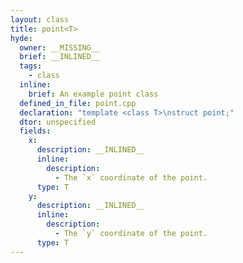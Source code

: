 ```yaml
---
layout: class
title: point<T>
hyde:
  owner: __MISSING__
  brief: __INLINED__
  tags:
    - class
  inline:
    brief: An example point class
  defined_in_file: point.cpp
  declaration: "template <class T>\nstruct point;"
  dtor: unspecified
  fields:
    x:
      description: __INLINED__
      inline:
        description:
          - The `x` coordinate of the point.
      type: T
    y:
      description: __INLINED__
      inline:
        description:
          - The `y` coordinate of the point.
      type: T
---
```

